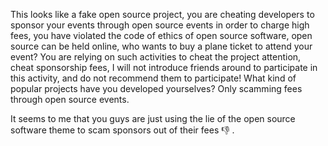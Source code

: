 This looks like a fake open source project, you are cheating developers to sponsor your events through open source events in order to charge high fees, you have violated the code of ethics of open source software, open source can be held online, who wants to buy a plane ticket to attend your event? You are relying on such activities to cheat the project attention, cheat sponsorship fees, I will not introduce friends around to participate in this activity, and do not recommend them to participate! What kind of popular projects have you developed yourselves? Only scamming fees through open source events.

It seems to me that you guys are just using the lie of the open source software theme to scam sponsors out of their fees 👎 .
